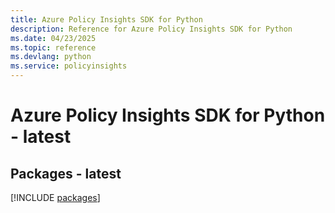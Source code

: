 ```yaml
---
title: Azure Policy Insights SDK for Python
description: Reference for Azure Policy Insights SDK for Python
ms.date: 04/23/2025
ms.topic: reference
ms.devlang: python
ms.service: policyinsights
---
```

# Azure Policy Insights SDK for Python - latest
## Packages - latest
[!INCLUDE [packages](policy-insights-index.md)]